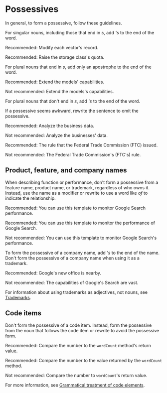


# Possessives  

In general, to form a possessive, follow these guidelines.

For singular nouns, including those that end in *s*, add *'s* to the end of the word.

Recommended: Modify each vector's record.

Recommended: Raise the storage class's quota.

For plural nouns that end in *s*, add only an apostrophe to the end of the word.

Recommended: Extend the models' capabilities.

Not recommended: Extend the models's
capabilities.

For plural nouns that don't end in *s*, add *'s* to the end of the word.

If a possessive seems awkward, rewrite the sentence to omit the possessive.

Recommended: Analyze the business data.

Not recommended: Analyze the businesses' data.

Recommended: The rule that the Federal Trade
Commission (FTC) issued.

Not recommended: The Federal Trade
Commission's (FTC's) rule.

## Product, feature, and company names

When describing function or performance, don't form a possessive from a
feature name, product name, or trademark, regardless of who owns it. Instead,
use the name as a modifier or rewrite to use a word like *of* to indicate
the relationship.

Recommended: You can use this template to
monitor Google Search performance.

Recommended: You can use this template to
monitor the performance of Google Search.

Not recommended: You can use this template to
monitor Google Search's performance.

To form the possessive of a company name, add *'s* to the end of the name. Don't form the
possessive of a company name when using it as a trademark.

Recommended: Google's new office is
nearby.

Not recommended: The capabilities of
Google's Search are vast.

For information about using trademarks as adjectives, not nouns, see
[Trademarks](/style/trademarks#use-trademarks-as-adjectives).

## Code items

Don't form the possessive of a code item. Instead, form the possessive from the noun that
follows the code item or rewrite to avoid the possessive form.

Recommended: Compare the number to the
`wordCount` method's return value.

Recommended: Compare the number to the
value returned by the `wordCount` method.

Not recommended: Compare the number to
`wordCount`'s return value.

For more information, see
[Grammatical treatment of code elements](/style/code-in-text#grammatical-treatment-of-code-elements).



